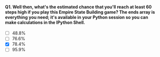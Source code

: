 #### Q1. Well then, what's the estimated chance that you'll reach at least 60 steps high if you play this Empire State Building game? The ends array is everything you need; it's available in your Python session so you can make calculations in the IPython Shell.
- [ ] 48.8%
- [ ] 76.6%
- [x] 78.4%
- [ ] 95.9%
